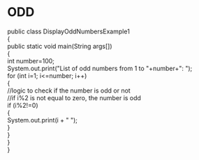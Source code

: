 # ODD
public class DisplayOddNumbersExample1  
{  
public static void main(String args[])   
{  
int number=100;  
System.out.print("List of odd numbers from 1 to "+number+": ");  
for (int i=1; i<=number; i++)   
{  
//logic to check if the number is odd or not  
//if i%2 is not equal to zero, the number is odd  
if (i%2!=0)   
{  
System.out.print(i + " ");  
}  
}  
}  
}  
